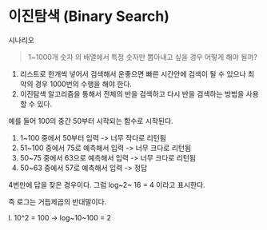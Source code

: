 # 이진탐색 \(Binary Search\)

시나리오 

> 1~1000개 숫자 의 배열에서 특정 숫자만 뽑아내고 싶을 경우 어떻게 해야 될까?

1. 리스트로 한개씩 넣어서 검색해서 운좋으면 빠른 시간안에 검색이 될 수 있으나 최악의 경우 1000번의 수행을 해야 한다. 
2. 이진탐색 알고리즘을 통해서 전체의 반을 검색하고 다시 반을 검색하는 방법을 사용할 수 있다. 

예를 들어 100의 중간 50부터 시작되는 함수로 시작된다. 

1. 1~100 중에서 50부터 입력 -&gt; 너무 작다로 리턴됨
2. 51~100 중에서 75로 예측해서 입력 -&gt; 너무 크다로 리턴됨
3. 50~75 중에서 63으로 예측해서 입력 -&gt; 너무 크다로 리턴됨
4. 50~63 중에서 57로 예측해서 입력 -&gt; 정답

4번만에 답을 찾은 경우이다. 그럼 log~2~ 16 = 4 이라고 표시한다. 

즉 로그는 거듭제곱의 반대말이다. 

l. 10^2 = 100 -> log~10~100 = 2








